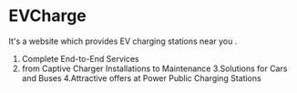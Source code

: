 # EVCharge
It's a website which provides EV charging stations near you .
1. Complete End-to-End Services
2. from Captive Charger Installations to Maintenance
3.Solutions for Cars and Buses
4.Attractive offers at Power Public Charging Stations
